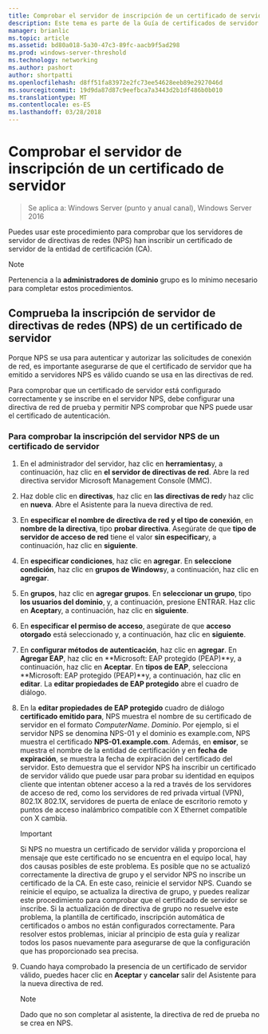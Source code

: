 ```yaml
---
title: Comprobar el servidor de inscripción de un certificado de servidor
description: Este tema es parte de la Guía de certificados de servidor de implementación para implementaciones de conexión inalámbrica y cableadas 802.1X
manager: brianlic
ms.topic: article
ms.assetid: bd80a018-5a30-47c3-89fc-aacb9f5ad298
ms.prod: windows-server-threshold
ms.technology: networking
ms.author: pashort
author: shortpatti
ms.openlocfilehash: d8ff51fa83972e2fc73ee54628eeb89e2927046d
ms.sourcegitcommit: 19d9da87d87c9eefbca7a3443d2b1df486b0b010
ms.translationtype: MT
ms.contentlocale: es-ES
ms.lasthandoff: 03/28/2018
---
```

# <a name="verify-server-enrollment-of-a-server-certificate"></a>Comprobar el servidor de inscripción de un certificado de servidor

>Se aplica a: Windows Server (punto y anual canal), Windows Server 2016

Puedes usar este procedimiento para comprobar que los servidores de servidor de directivas de redes (NPS) han inscribir un certificado de servidor de la entidad de certificación (CA).   
  
>[!NOTE]  
>Pertenencia a la **administradores de dominio** grupo es lo mínimo necesario para completar estos procedimientos.  
  
## <a name="verify-network-policy-server-nps-enrollment-of-a-server-certificate"></a>Comprueba la inscripción de servidor de directivas de redes (NPS) de un certificado de servidor  
  
Porque NPS se usa para autenticar y autorizar las solicitudes de conexión de red, es importante asegurarse de que el certificado de servidor que ha emitido a servidores NPS es válido cuando se usa en las directivas de red.  
  
Para comprobar que un certificado de servidor está configurado correctamente y se inscribe en el servidor NPS, debe configurar una directiva de red de prueba y permitir NPS comprobar que NPS puede usar el certificado de autenticación.  
  
### <a name="to-verify-nps-server-enrollment-of-a-server-certificate"></a>Para comprobar la inscripción del servidor NPS de un certificado de servidor  
  
1.  En el administrador del servidor, haz clic en **herramientas**y, a continuación, haz clic en **el servidor de directivas de red**. Abre la red directiva servidor Microsoft Management Console (MMC).  
  
2.  Haz doble clic en **directivas**, haz clic en **las directivas de red**y haz clic en **nueva**. Abre el Asistente para la nueva directiva de red.  
  
3.  En **especificar el nombre de directiva de red y el tipo de conexión**, en **nombre de la directiva**, tipo **probar directiva**. Asegúrate de que **tipo de servidor de acceso de red** tiene el valor **sin especificar**y, a continuación, haz clic en **siguiente**.  
  
4.  En **especificar condiciones**, haz clic en **agregar**. En **seleccione condición**, haz clic en **grupos de Windows**y, a continuación, haz clic en **agregar**.  
  
5.  En **grupos**, haz clic en **agregar grupos**. En **seleccionar un grupo**, tipo **los usuarios del dominio**, y, a continuación, presione ENTRAR. Haz clic en **Aceptar**y, a continuación, haz clic en **siguiente**.  
  
6.  En **especificar el permiso de acceso**, asegúrate de que **acceso otorgado** está seleccionado y, a continuación, haz clic en **siguiente**.  
  
7.  En **configurar métodos de autenticación**, haz clic en **agregar**. En **Agregar EAP**, haz clic en **Microsoft: EAP protegido (PEAP)**y, a continuación, haz clic en **Aceptar**. En **tipos de EAP**, selecciona **Microsoft: EAP protegido (PEAP)**y, a continuación, haz clic en **editar**. La **editar propiedades de EAP protegido** abre el cuadro de diálogo.  
  
8.  En la **editar propiedades de EAP protegido** cuadro de diálogo **certificado emitido para**, NPS muestra el nombre de su certificado de servidor en el formato *ComputerName*. *Dominio*. Por ejemplo, si el servidor NPS se denomina NPS-01 y el dominio es example.com, NPS muestra el certificado **NPS-01.example.com**. Además, en **emisor**, se muestra el nombre de la entidad de certificación y en **fecha de expiración**, se muestra la fecha de expiración del certificado del servidor. Esto demuestra que el servidor NPS ha inscribir un certificado de servidor válido que puede usar para probar su identidad en equipos cliente que intentan obtener acceso a la red a través de los servidores de acceso de red, como los servidores de red privada virtual (VPN), 802.1X 802.1X, servidores de puerta de enlace de escritorio remoto y puntos de acceso inalámbrico compatible con X Ethernet compatible con X cambia.  
  
    > [!IMPORTANT]  
    > Si NPS no muestra un certificado de servidor válida y proporciona el mensaje que este certificado no se encuentra en el equipo local, hay dos causas posibles de este problema. Es posible que no se actualizó correctamente la directiva de grupo y el servidor NPS no inscribe un certificado de la CA. En este caso, reinicie el servidor NPS. Cuando se reinicie el equipo, se actualiza la directiva de grupo, y puedes realizar este procedimiento para comprobar que el certificado de servidor se inscribe. Si la actualización de directiva de grupo no resuelve este problema, la plantilla de certificado, inscripción automática de certificados o ambos no están configurados correctamente. Para resolver estos problemas, iniciar al principio de esta guía y realizar todos los pasos nuevamente para asegurarse de que la configuración que has proporcionado sea precisa.  
  
9. Cuando haya comprobado la presencia de un certificado de servidor válido, puedes hacer clic en **Aceptar** y **cancelar** salir del Asistente para la nueva directiva de red.  
  
    > [!NOTE]  
    > Dado que no son completar al asistente, la directiva de red de prueba no se crea en NPS.  
  


